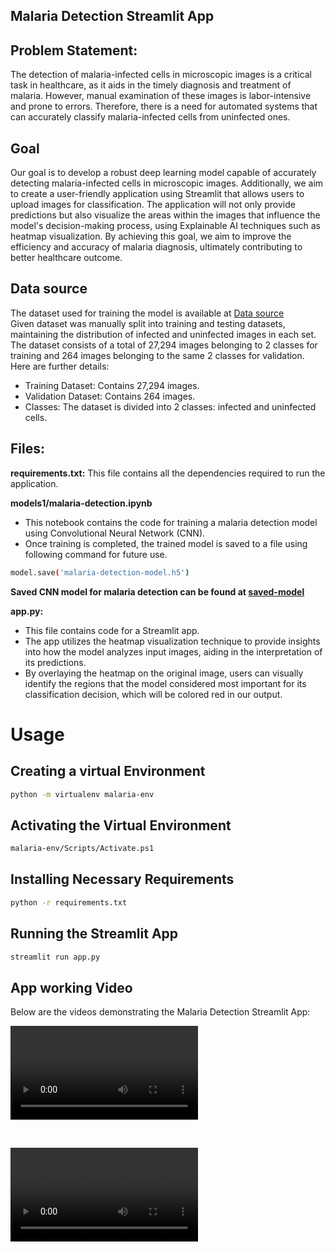 ## Malaria Detection Streamlit App

## Problem Statement:
The detection of malaria-infected cells in microscopic images is a critical task in healthcare, as it aids in the timely diagnosis and treatment of malaria. However, manual examination of these images is labor-intensive and prone to errors. Therefore, there is a need for automated systems that can accurately classify malaria-infected cells from uninfected ones.

## Goal
Our goal is to develop a robust deep learning model capable of accurately detecting malaria-infected cells in microscopic images. Additionally, we aim to create a user-friendly application using Streamlit that allows users to upload images for classification. The application will not only provide predictions but also visualize the areas within the images that influence the model's decision-making process, using Explainable AI techniques such as heatmap visualization. By achieving this goal, we aim to improve the efficiency and accuracy of malaria diagnosis, ultimately contributing to better healthcare outcome.

## Data source 
The dataset used for training the model is available at [Data source](https://www.kaggle.com/iarunava/cell-images-for-detecting-malaria)
<br>
Given dataset was manually split into training and testing datasets, maintaining the 
distribution of infected and uninfected images in each set. The dataset consists of a total 
of 27,294 images belonging to 2 classes for training and 264 images belonging to the 
same 2 classes for validation. Here are further details:
- Training Dataset: Contains 27,294 images. 
- Validation Dataset: Contains 264 images. 
- Classes: The dataset is divided into 2 classes: infected and uninfected cells. 

## Files:
**requirements.txt:**
This file contains all the dependencies required to run the application.

**models1/malaria-detection.ipynb**
- This notebook contains the code for training a malaria detection model using Convolutional Neural Network (CNN).<br>
- Once training is completed, the trained model is saved to a file using following command for future use.<br>
```bash
model.save('malaria-detection-model.h5')
```
**Saved CNN model for malaria detection can be found at 
[saved-model](https://drive.google.com/drive/folders/1kwmNOUoUBB0vIaKqpVkqwDYMofQhsvCd?usp=sharing)**

**app.py:**
- This file contains code for a Streamlit app.<br>
- The app utilizes the heatmap visualization technique to provide insights into how the model analyzes input images, aiding in the interpretation of its predictions. <br>
- By overlaying the heatmap on the original image, users can visually identify the regions that the model considered most important for its classification decision, which will be colored red in our output.



# Usage

## Creating a virtual Environment
```bash
python -m virtualenv malaria-env
```

## Activating the Virtual Environment 
```bash
malaria-env/Scripts/Activate.ps1
```
## Installing Necessary Requirements
```bash
python -r requirements.txt
```
## Running the Streamlit App
```bash 
streamlit run app.py
```

## App working Video

Below are the videos demonstrating the Malaria Detection Streamlit App:

![Video 1:](https://github.com/h-ema-r/streamlit-malaria-detection-app/blob/main/malaria-cell-classification-app.mp4)

<br>

![Video 2:](malaria-detection-streamlit-app2.mp4)
